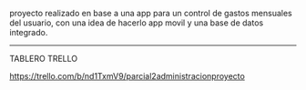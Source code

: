 proyecto realizado en base a una app para un control de gastos mensuales del usuario, con una idea de hacerlo app movil y una base de datos integrado.

-------------------------------------------------------------
TABLERO TRELLO

https://trello.com/b/nd1TxmV9/parcial2administracionproyecto
